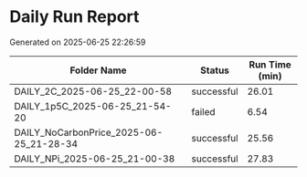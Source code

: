 # Daily Run Report
Generated on 2025-06-25 22:26:59

| Folder Name | Status     | Run Time (min) |
|-------------|------------|----------------|
| DAILY_2C_2025-06-25_22-00-58 | successful | 26.01 |
| DAILY_1p5C_2025-06-25_21-54-20 | failed | 6.54 |
| DAILY_NoCarbonPrice_2025-06-25_21-28-34 | successful | 25.56 |
| DAILY_NPi_2025-06-25_21-00-38 | successful | 27.83 |
